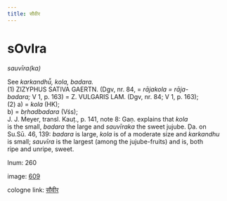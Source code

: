 ```yaml
---
title: सौवीर
---
```


# sOvIra

<i>sauvīra(ka)</i>  <div n="P" />See <i>karkandhū̆, kola, badara.</i> <div n="P" />(1) <bot>ZIZYPHUS SATIVA GAERTN.</bot> (Dgv, nr. 84, = <i>rājakola = rāja-</i> <div n="lb" /><i>badara;</i> V 1, p. 163) = <bot>Z. VULGARIS LAM.</bot> (Dgv, nr. 84; V 1, p. 163); <div n="P" />(2) a) = <i>kola</i> (HK); <div n="lb" />b) = <i>bṛhadbadara</i> (Vśs); <div n="P" /><bot>J. J.</bot> Meyer, transl. Kauṭ., p. 141, note 8: Gaṇ. explains that <i>kola</i> <div n="lb" />is the small, <i>badara</i> the large and <i>sauvīraka</i> the sweet jujube. Ḍa. on <div n="lb" />Su.Sū. 46, 139: <i>badara</i> is large, <i>kola</i> is of a moderate size and <i>karkandhu</i> <div n="lb" />is small; <i>sauvīra</i> is the largest (among the jujube-fruits) and is, both <div n="lb" />ripe and unripe, sweet.

lnum: 260

image: [609](https://www.sanskrit-lexicon.uni-koeln.de/scans/csl-apidev/servepdf.php?dict=snp&page=609)

cologne link: [सौवीर](https://sanskrit-lexicon.uni-koeln.de/scans/csl-apidev/getword.php?dict=snp&key=सौवीर)

